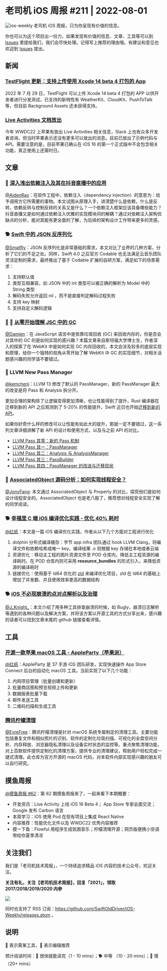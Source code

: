 # 老司机 iOS 周报 #211 | 2022-08-01

![ios-weekly](https://github.com/SwiftOldDriver/iOS-Weekly/blob/master/assets/ios-weekly.png?raw=true)
老司机 iOS 周报，只为你呈现有价值的信息。

你也可以为这个项目出一份力，如果发现有价值的信息、文章、工具等可以到 [Issues](https://github.com/SwiftOldDriver/iOS-Weekly/issues) 里提给我们，我们会尽快处理。记得写上推荐的理由哦。有建议和意见也欢迎到 [Issues](https://github.com/SwiftOldDriver/iOS-Weekly/issues) 提出。

## 新闻

### [TestFlight 更新：支持上传使用 Xcode 14 beta 4 打包的 App](https://developer.apple.com/news/releases/?id=07282022b)

2022 年 7 月 29 日，TestFlight 可以上传 Xcode 14 beta 4 打包的 APP 以供开发者进行分发测试，已支持的新特性有 WeatherKit、CloudKit、PushToTalk 等，但目前 Background Assets 还未获得支持。

### [Live Activities 文档放出](https://developer.apple.com/documentation/activitykit/displaying-live-data-on-the-lock-screen-with-live-activities)

今年 WWDC22 上苹果有放出 Live Activities 相关信息，Slack 上也有众多开发者咨询，但当时苹果表示还没有更多可以放出的消息。目前已放出了示例代码与 API。需要注意的是，目前苹果已确认在 iOS 16 的第一个正式版中不会包含相关功能，真正使用上还需时日。

## 文章

### 🐢 [深入浅出依赖注入及其在抖音直播中的应用](https://mp.weixin.qq.com/s/Zp-OqCVVr9CbDv1Y1zWN-w)

[@AidenRao](https://weibo.com/AidenRao)：在软件工程中，依赖注入（dependency injection）的意思为：给予调用方它所需要的事物。本文试图从原理入手，讲清楚什么是依赖，什么是反转，依赖反转与控制反转的关系又是什么？一个依赖注入框架应该具备哪些能力？抖音直播又是如何通过依赖注入优雅的实现模块间的解耦？通过对依赖注入架构优缺点的分析，能对其能有更全面的了解，为后续的架构设计工作带来更多的灵感。

### 🐕 [Swift 中的 JSON 反序列化](https://mp.weixin.qq.com/s/lvX4uY1dGo7k3OGmEayJpg)

[@Smallfly](https://github.com/iostalks)：JSON 反序列化是非常基础的需求，本文对比了业界的几种方案，分析了它们的不足之处。同样，Swift 4.0 之后官方 Codable 也无法满足云音乐团队灵活定制的需求，最终推出了基于 Codable 扩展的自研方案，满足如下的场景需求：

1. 支持默认值
2. 类型互相兼容，如 JSON 中的 int 类型可以被正确的解析为 Model 中的 String 类型
3. 解码失败允许返回 nil ，而不是直接判定解码过程失败
4. 支持 key 映射
5. 支持自定义解码逻辑


### 🌟 🐢 [从零开始理解 JSC 中的 GC](https://webkit.org/blog/12967/understanding-gc-in-jsc-from-scratch/)

[@Damien](https://github.com/ZengyiMa)：在 JavaScript 语言中是依靠垃圾回收 (GC) 来回收内存的，你是否会对其中的 GC 的是如何实现的感兴趣？本篇文章来自斯坦福大学博士生，作者深入的探索了在 WebKit 中是如何实现 GC 内存回收的，本文会涉及较多的底层实现和原理，给你一个独特的视角从零开始了解 WebKit 中 GC 的实现细节，对相关话题感兴趣的同学请不要错过。

### 🐢 LLVM New Pass Manager

[@kemchenj](https://kemchenj.github.io/)：LLVM 13 修改了默认的 PassManager，新的 PassManager 最大的改变是将 Pass 和 Analysis 拆分开。

更加合理的架构除了让逻辑变得更加清晰，也让性能得到了提升，Rust 编译器在迁移到新的 API 之后观测到了 5-20% 的性能提升，Swift 近日也开始[迁移到新的 API](https://github.com/apple/swift/pull/60077)。

如果你好奇什么样的修改可以让性能有如此大的提升，那就一定不要错过，这一系列文章详细讲解了新 API 的设计和使用方式，以及与之前 API 的对比。

- [LLVM Pass 其零：新的 Pass 机制](https://homura.live/2022/06/19/llvm-pass-0/)
- [LLVM Pass 其一：PassManager](https://homura.live/2022/06/26/llvm-pass-1/)
- [LLVM Pass 其二：Analysis 与 AnalysisManager](https://homura.live/2022/07/03/llvm-pass-2/)
- [LLVM Pass 其三：PassBuilder](https://homura.live/2022/07/10/llvm-pass-3/)
- [LLVM Pass 其四：PassManager 的改进与迁移现状](https://homura.live/2022/07/17/llvm-pass-4/)

### 🐎 [AssociatedObject 源码分析：如何实现线程安全？](https://juejin.cn/post/7124943924308738061)

[@JonyFang](https://github.com/JonyFang): 本文通过 AssociatedObject 与 Property 的对比，探究他们是如何设计线程安全的。AssociatedObject 也是老八股了，推荐想对线程安全实现了解的同学阅读。

### 🐕 [幸福里 C 端 iOS 编译优化实践 - 优化 40% 耗时](https://mp.weixin.qq.com/s/EQ9FXuDbtMa3RtxIAaXtig)

[@红纸](https://github.com/nianran)：本文是一篇 iOS 编译优化实践，作者从以下几个方面对工程进行优化

1. dolphin 分布式编译缓存：字节 app infra 团队通过 hook LLVM Clang，将编译文件和依赖哈希成唯一 key，编译结果 .o 则根据 key 存储在本地或者云端
2. 资源优化：移动主工程的图片资源文件至 POD 仓库内，降低主工程资源的编译耗时。在 POD 仓库内则可采用 **resource_bundles** 的形式引入，来降低资源的编译耗时
3. 链接优化：使用基于 ld64 优化的 [zld](https://github.com/michaeleisel/zld) 来编译优化项目，zld 在 ld64 的基础上增加了并发数、并且使用效率更高的数据结构

### 🐕 [iOS 不必现崩溃的点对点解析以及治理](https://mp.weixin.qq.com/s/tGvE-2flzhm4skkrfbUIBA)

[@J_Knight_](https://github.com/knightsj)：本文介绍了用多种工具排查崩溃的时候，如 Bugly，崩溃日志解析等遇到的各种问题以及解决方案，并将该方案以开源工具的方式分享出来，感兴趣的读者可以找到文章末尾的 github 链接查看详情。

## 工具

### [开源一款苹果 macOS 工具 - AppleParty（苹果派）](https://juejin.cn/post/7081069026515877919)

[@红纸](https://github.com/nianran)：AppleParty 是 37 手游 iOS 团队研发，实现快速操作 App Store Connect 后台的自动化 macOS 工具。当前实现了以下几个功能：

1. 内购项目管理（批量创建和更新）
2. 批量商店图和预览视频上传和更新
3. 数据报表批量下载
4. 邮件发送工具
5. 二维码扫描和生成工具

### [腾讯柠檬清理](https://github.com/Tencent/lemon-cleaner)

[@EyreFree](https://github.com/EyreFree)：腾讯柠檬清理是针对 macOS 系统专属制定的清理工具。主要功能包括重复文件和相似照片的识别、软件的定制化垃圾扫描、可视化的全盘空间分析、内存释放、浏览器隐私清理以及设备实时状态的监控等。重点聚焦清理功能，对上百款软件提供定制化的清理方案，提供专业的清理建议，帮助用户轻松完成一键式清理。此仓库为官方开源的 macOS 代码，对本软件内部实现感兴趣的朋友可以自行研究。

## 摸鱼周报

[@摸鱼周报 #62](https://mp.weixin.qq.com/s/HySX4Yaf3Zxy8Wn-LyUO0A)：第 62 期摸鱼周报来了，一起来看下本期概要：

* 开发资讯：Live Activity 上线 iOS 16 Beta 4； App Store 专家会面交流； Google 发布 Carbon 语言
* 本周学习：iOS 使用 Pod 在现有项目上集成 React Native
* 内容推荐：性能优化文件以及 WWDC22 优秀内容推荐
* 摸一下鱼：Flowful 用程序生成氛围音乐；柠檬清理开源；网页版便携小空调带给你夏季清凉

## 关注我们

我们是「老司机技术周报」，一个持续追求精品 iOS 内容的技术公众号，欢迎关注。

**关注有礼，关注【老司机技术周报】，回复「2021」，领取 2017/2018/2019/2020 内参**

![](https://github.com/SwiftOldDriver/iOS-Weekly/blob/master/assets/qrcode_for_wechat.jpg?raw=true)

同时也支持了 RSS 订阅：https://github.com/SwiftOldDriver/iOS-Weekly/releases.atom 。

## 说明

🚧 表示需某工具，🌟 表示编辑推荐

预计阅读时间：🐎 很快就能读完（1 - 10 mins）；🐕 中等 （10 - 20 mins）；🐢 慢（20+ mins）
